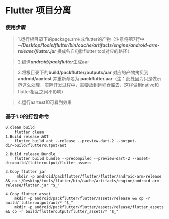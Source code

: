 # Flutter 项目分离

### 使用步骤

> 1.运行根目录下的package.sh生成flutter的产物（注意将第7行中 ***~/Desktop/tools/flutter/bin/cache/artifacts/engine/android-arm-release/flutter.jar*** 换成各自电脑flutter tool对应的路径）

> 2.编译***android/packflutter***生成aar

> 3.将根目录下的**build/packflutter/outputs/aar** 对应的产物拷贝到**android/aartest** 并重新命名为 **packflutter.aar**（注：此处因为只是做示范这么处理，实际开发过程中，需要放到远程仓库去，这样做到native和flutter相互之间不影响）

> 4.运行aartest即可看到效果

### 基于1.0的打包命令
```
0.clean build 
    flutter clean
1.Build release AOT
    flutter build aot --release --preview-dart-2 --output-dir=build/flutteroutput/aot

2.Build release Bundle
    flutter build bundle --precompiled --preview-dart-2 --asset-dir=build/flutteroutput/flutter_assets
        
3.Copy flutter jar
     mkdir -p android/packflutter/flutter/flutter/android-arm-release && cp ~/Desktop/tools/flutter/bin/cache/artifacts/engine/android-arm-release/flutter.jar "$_"

4.Copy flutter asset
    mkdir -p android/packflutter/flutter/assets/release && cp -r build/flutteroutput/aot/* "$_"
    mkdir -p android/packflutter/flutter/assets/release/flutter_assets && cp -r build/flutteroutput/flutter_assets/* "$_"
```